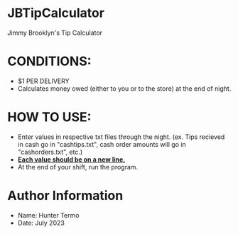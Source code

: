 # JBTipCalculator
Jimmy Brooklyn's Tip Calculator

# CONDITIONS:
- $1 PER DELIVERY
- Calculates money owed (either to you or to the store) at the end of night.

# HOW TO USE:
- Enter values in respective txt files through the night. (ex. Tips recieved in cash go in "cashtips.txt", cash order amounts will go in "cashorders.txt", etc.)
- <b><u>Each value should be on a new line.</u></b>
- At the end of your shift, run the program.

# Author Information
- Name: Hunter Termo
- Date: July 2023

